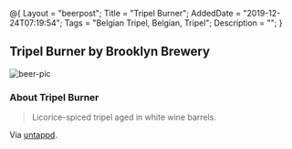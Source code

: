@{
 Layout = "beerpost";
 Title = "Tripel Burner";
 AddedDate = "2019-12-24T07:19:54";
 Tags = "Belgian Tripel, Belgian, Tripel";
 Description = "";
 }
 

## Tripel Burner by Brooklyn Brewery

![beer-pic]

### About Tripel Burner

> Licorice-spiced tripel aged in white wine barrels.

Via [untappd][untappd-url].

[untappd-url]: <https://untappd.com//b/brooklyn-brewery-tripel-burner/1711547>
[beer-pic]: https://jasonpowley.com/assets/img/2019-12-24-tripel-burner.jpeg "Tripel Burner by Brooklyn Brewery"
